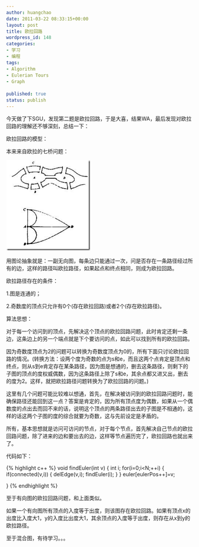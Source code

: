 ```yaml
---
author: huangchao
date: 2011-03-22 08:33:15+00:00
layout: post
title: 欧拉回路
wordpress_id: 148
categories:
- 学习
- 编程
tags:
- Algorithm
- Eulerian Tours
- Graph

published: true
status: publish
---
```


今天做了下SGU，发现第二题是欧拉回路，于是大喜，结果WA，最后发现对欧拉回路的理解还不够深刻，总结一下：

欧拉回路的模型：

本来来自欧拉的七桥问题：

![image](/images/topcoder/image_thumb5.png)

用图论抽象就是：一副无向图，每条边只能通过一次，问是否存在一条路径经过所有的边，这样的路径叫欧拉路径，如果起点和终点相同，则成为欧拉回路。

欧拉路径存在的条件：

1.图是连通的；

2.奇数度的顶点只允许有0个(存在欧拉回路)或者2个(存在欧拉路径)。

算法思想：

对于每一个访问到的顶点，先解决这个顶点的欧拉回路问题，此时肯定还剩一条边，这条边上的另一个端点就是下个要访问的点，如此可以找到所有的欧拉回路。

因为奇数度顶点为2的问题可以转换为奇数度顶点为0的，所有下面只讨论欧拉回路的情况。(转换方法：设两个度为奇数的点为s和e，而且这两个点肯定是顶点和终点，则从s到e肯定存在某条路径，因为图是想通的，删去这条路径，则剩下的子图的顶点的度权威偶数，因为这条路径上除了s和e，其余点都又进又出，删去的度为2。这样，就把欧拉路径问题转换为了欧拉回路的问题。)

这里有几个问题可能比较难以想通，首先，在解决被访问到的欧拉回路问题时，能确保路径还能回到这一点？答案是肯定的，因为所有顶点度为偶数，如果从一个偶数度的点出去而回不来的话，说明这个顶点的两条路径出去的子图是不相通的，这样的话这两个子图的度的综合就要为奇数，这与先前设定是矛盾的。

所有，基本思想就是访问可访问的节点，对于每个节点，首先解决自己节点的欧拉回路问题，除了进来的边和要出去的边，这样等节点遍历完了，欧拉回路也就出来了。

代码如下：
   
{% highlight c++ %}
void findEuler(int v)
{
    int i;
    for(i=0;i<N;++i)
    {
        if(connected(v,i)) 
        {
            delEdge(v,i);
            findEuler(i);
        }
    }
    euler[eulerPos++]=v;
 
}
{% endhighlight %}

至于有向图的欧拉回路问题，和上面类似。




如果一个有向图所有顶点的入度等于出度，则该图存在欧拉回路。如果有顶点x的出度比入度大1，y的入度比出度大1，其余顶点的入度等于出度，则存在从x到y的欧拉路径。




至于混合图，有待学习。。。
